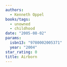 ```yaml
---
authors:
  - Kenneth Oppel
books/tags:
  - unowned
  - childhood
date: "2005-08-02"
params:
  isbn13: "9780002005371"
  year: "2004"
star_rating: 0
title: Airborn
---
```


<!--more-->
